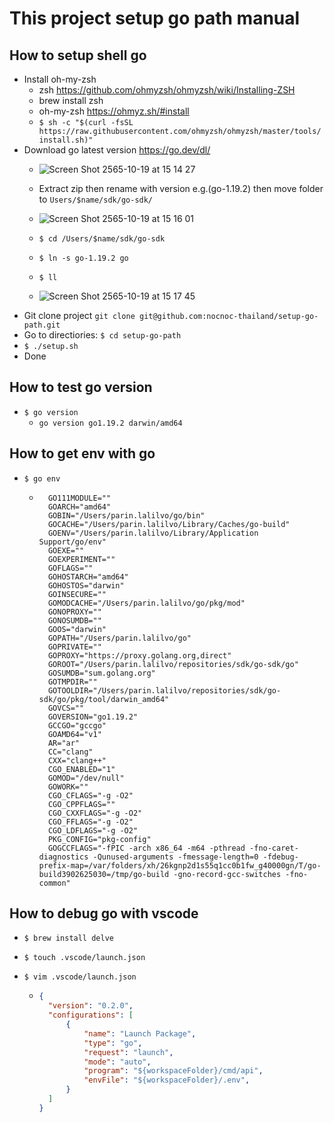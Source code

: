 # This project setup go path manual

## How to setup shell go

* Install oh-my-zsh
  * zsh <https://github.com/ohmyzsh/ohmyzsh/wiki/Installing-ZSH>
  * brew install zsh
  * oh-my-zsh <https://ohmyz.sh/#install>
  * `$ sh -c "$(curl -fsSL https://raw.githubusercontent.com/ohmyzsh/ohmyzsh/master/tools/install.sh)"`
* Download go latest version <https://go.dev/dl/>
  * ![Screen Shot 2565-10-19 at 15 14 27](https://user-images.githubusercontent.com/2121788/196663785-27ac47a9-f25b-4e58-aed2-2fe13284a55c.png)

  * Extract zip then rename with version e.g.(go-1.19.2) then move folder to `Users/$name/sdk/go-sdk/`
  * ![Screen Shot 2565-10-19 at 15 16 01](https://user-images.githubusercontent.com/2121788/196635606-9ae24a51-392a-4b19-b668-4875afa52409.png)
  * `$ cd /Users/$name/sdk/go-sdk`
  * `$ ln -s go-1.19.2 go`
  * `$ ll`
  * ![Screen Shot 2565-10-19 at 15 17 45](https://user-images.githubusercontent.com/2121788/196635980-fcdebfc6-ae9f-4277-b13a-4b612afa3ba5.png)  
* Git clone project `git clone git@github.com:nocnoc-thailand/setup-go-path.git`
* Go to directiories: `$ cd setup-go-path`
* `$ ./setup.sh`
* Done

## How to test go version

* `$ go version`
  * `go version go1.19.2 darwin/amd64`

## How to get env with go

* `$ go env`
  * ```
      GO111MODULE=""
      GOARCH="amd64"
      GOBIN="/Users/parin.lalilvo/go/bin"
      GOCACHE="/Users/parin.lalilvo/Library/Caches/go-build"
      GOENV="/Users/parin.lalilvo/Library/Application Support/go/env"
      GOEXE=""
      GOEXPERIMENT=""
      GOFLAGS=""
      GOHOSTARCH="amd64"
      GOHOSTOS="darwin"
      GOINSECURE=""
      GOMODCACHE="/Users/parin.lalilvo/go/pkg/mod"
      GONOPROXY=""
      GONOSUMDB=""
      GOOS="darwin"
      GOPATH="/Users/parin.lalilvo/go"
      GOPRIVATE=""
      GOPROXY="https://proxy.golang.org,direct"
      GOROOT="/Users/parin.lalilvo/repositories/sdk/go-sdk/go"
      GOSUMDB="sum.golang.org"
      GOTMPDIR=""
      GOTOOLDIR="/Users/parin.lalilvo/repositories/sdk/go-sdk/go/pkg/tool/darwin_amd64"
      GOVCS=""
      GOVERSION="go1.19.2"
      GCCGO="gccgo"
      GOAMD64="v1"
      AR="ar"
      CC="clang"
      CXX="clang++"
      CGO_ENABLED="1"
      GOMOD="/dev/null"
      GOWORK=""
      CGO_CFLAGS="-g -O2"
      CGO_CPPFLAGS=""
      CGO_CXXFLAGS="-g -O2"
      CGO_FFLAGS="-g -O2"
      CGO_LDFLAGS="-g -O2"
      PKG_CONFIG="pkg-config"
      GOGCCFLAGS="-fPIC -arch x86_64 -m64 -pthread -fno-caret-diagnostics -Qunused-arguments -fmessage-length=0 -fdebug-prefix-map=/var/folders/xh/26kgnp2d1s55q1cc0b1fw_g40000gn/T/go-build3902625030=/tmp/go-build -gno-record-gcc-switches -fno-common"
      ```

## How to debug go with vscode

* `$ brew install delve`

* `$ touch .vscode/launch.json`

* `$ vim .vscode/launch.json`
  
  * ```json
    {
      "version": "0.2.0",
      "configurations": [
          {
              "name": "Launch Package",
              "type": "go",
              "request": "launch",
              "mode": "auto",
              "program": "${workspaceFolder}/cmd/api",
              "envFile": "${workspaceFolder}/.env",
          }
      ]
    }
